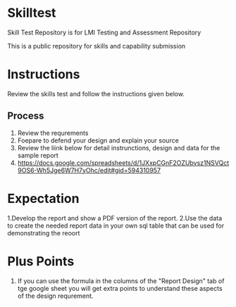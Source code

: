 # Skilltest
Skill Test Repository is for LMI Testing and Assessment Repository


This is a public repository for skills and capability submission 

# Instructions

Review the skills test and follow the instructions given below.


## Process

1. Review the requrements
2. Foepare to defend your design and explain your source
3. Review the liink below for detail instrunctions, design and data for the sample report
4. https://docs.google.com/spreadsheets/d/1JXxpCGnF2OZUbvsz1NSVQct9OS6-Wh5Jge6W7H7yOhc/edit#gid=594310957

# Expectation

1.Develop the report and show a PDF version of the report. 
2.Use the data to create the needed report data in your own sql table that can be used for demonstrating the reoort




# Plus Points

1. If you can use the formula in the columns of the "Report Design" tab of tge google sheet you will get extra points to understand these aspects of the design requrement.





